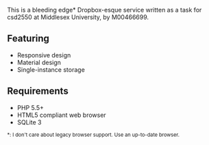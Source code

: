 
This is a bleeding edge\* Dropbox-esque service written as a task for csd2550 at
Middlesex University, by M00466699.

## Featuring
* Responsive design
* Material design
* Single-instance storage

## Requirements
* PHP 5.5+
* HTML5 compliant web browser
* SQLite 3

<sub>\*: I don't care about legacy browser support. Use an up-to-date browser.</sub>

